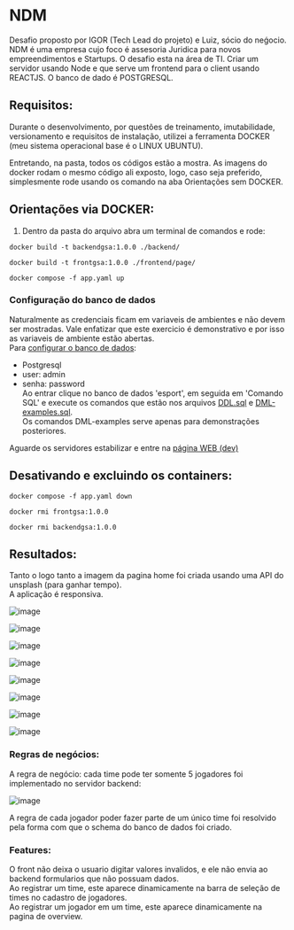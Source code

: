 # NDM
Desafio proposto por IGOR (Tech Lead do projeto) e Luiz, sócio do neǵocio. NDM é uma empresa cujo foco é assesoria Juridica para novos empreendimentos e Startups. O desafio esta na área de TI. Criar um servidor usando Node e que serve um frontend para o client usando REACTJS. O banco de dado é POSTGRESQL.

## Requisitos:
Durante o desenvolvimento, por questões de treinamento, imutabilidade, versionamento e requisitos de instalação, utilizei a ferramenta DOCKER (meu sistema operacional base é o LINUX UBUNTU). <br/>

Entretando, na pasta, todos os códigos estão a mostra. As imagens do docker rodam o mesmo código ali exposto, logo, caso seja preferido, simplesmente rode usando os comando na aba Orientações sem DOCKER. 

## Orientações via DOCKER:
1) Dentro da pasta do arquivo abra um terminal de comandos e rode:
~~~
docker build -t backendgsa:1.0.0 ./backend/
~~~
~~~
docker build -t frontgsa:1.0.0 ./frontend/page/
~~~
~~~
docker compose -f app.yaml up
~~~
### Configuração do banco de dados

Naturalmente as credenciais ficam em variaveis de ambientes e não devem ser mostradas. Vale enfatizar que este exercicio é demonstrativo e por isso as variaveis de ambiente estão abertas. <br/>
Para [configurar o banco de dados](http://localhost:8080/):
-   Postgresql
-   user: admin
-   senha: password <br/>
Ao entrar clique no banco de dados 'esport', em seguida em 'Comando SQL' e execute os comandos que estão nos arquivos [DDL.sql](https://github.com/gui-sa/NDM/blob/main/DDL.sql) e [DML-examples.sql](https://github.com/gui-sa/NDM/blob/main/DML-examples.sql). <br/>
Os comandos DML-examples serve apenas para demonstrações posteriores. <br/>

Aguarde os servidores estabilizar e entre na [página WEB (dev)](http://localhost:3000/)

## Desativando e excluindo os containers:
~~~
docker compose -f app.yaml down
~~~
~~~
docker rmi frontgsa:1.0.0
~~~
~~~
docker rmi backendgsa:1.0.0
~~~

## Resultados:
  Tanto o logo tanto a imagem da pagina home foi criada usando uma API do unsplash (para ganhar tempo). <br/>
  A aplicação é responsiva. 
 
![image](https://user-images.githubusercontent.com/58073678/218465098-6be3db1d-1822-4295-8bae-102e941d848f.png)

![image](https://user-images.githubusercontent.com/58073678/218465168-d94bad80-39a9-410a-b712-0699a08464c4.png)

![image](https://user-images.githubusercontent.com/58073678/218465209-c1c85d7c-9da2-4fbe-8782-6d36c3f8ca8c.png)

![image](https://user-images.githubusercontent.com/58073678/218465246-489cebe2-2830-4c0e-ac03-ad1e3c7701a4.png)

![image](https://user-images.githubusercontent.com/58073678/218463935-666c08dc-860b-4cb0-bb16-e3441eaf100c.png)

![image](https://user-images.githubusercontent.com/58073678/218464011-0861820b-f69a-4f42-bd9c-e8b13e16ef45.png)

![image](https://user-images.githubusercontent.com/58073678/218464058-abf2d7f1-747b-4859-83ce-0641af958d52.png)

![image](https://user-images.githubusercontent.com/58073678/218464098-2e3fbcb4-e6a3-419b-80b6-d80fd7002712.png)

### Regras de negócios:
  A regra de negócio: cada time pode ter somente 5 jogadores foi implementado no servidor backend:

![image](https://user-images.githubusercontent.com/58073678/218464377-5739f759-2c62-4a70-bfac-04db59439985.png)

  A regra de cada jogador poder fazer parte de um único time foi resolvido pela forma com que o schema do banco de dados foi criado.
  
  
### Features:
  O front não deixa o usuario digitar valores invalidos, e ele não envia ao backend formularios que não possuam dados. <br/>
  Ao registrar um time, este aparece dinamicamente na barra de seleção de times no cadastro de jogadores. <br/>
  Ao registrar um jogador em um time, este aparece dinamicamente na pagina de overview. 
  
